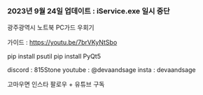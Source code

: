 ### 2023년 9월 24일 업데이트 : iService.exe 일시 중단  ###

광주광역시 노트북 PC가드 우회기

가이드 : https://youtu.be/7brVKyNtSbo


pip install psutil
pip install PyQt5

discord : 815Stone
youtube : @devaandsage
insta : devaandsage

고마우면 인스타 팔로우 + 유튜브 구독
